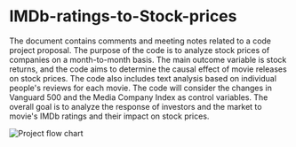 # IMDb-ratings-to-Stock-prices

The document contains comments and meeting notes related to a code project proposal. The purpose of the code is to analyze stock prices of companies on a month-to-month basis. The main outcome variable is stock returns, and the code aims to determine the causal effect of movie releases on stock prices. The code also includes text analysis based on individual people's reviews for each movie. The code will consider the changes in Vanguard 500 and the Media Company Index as control variables. The overall goal is to analyze the response of investors and the market to movie's IMDb ratings and their impact on stock prices.

![Project flow chart](https://github.com/shreyashguptas/IMDbRatings-StockImpact/blob/main/Model%20Flowchart.png)
